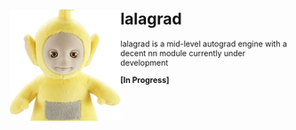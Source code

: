 <img style="float: left" src=./lala.jpg alt=drawing width=200/>
<b><h1>lalagrad</h1></b> lalagrad is a mid-level autograd engine with a decent nn module currently under development<br> 

<b>[In Progress]</b>
